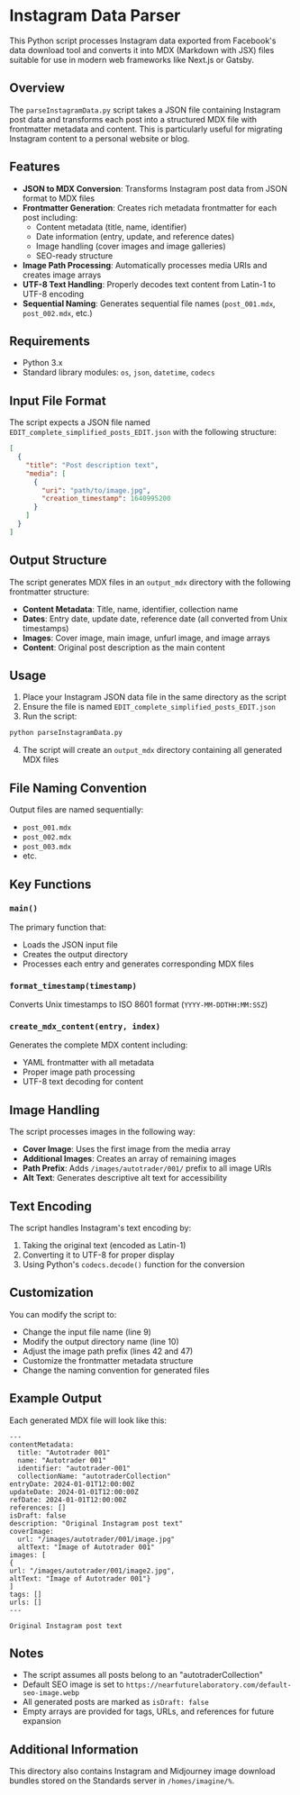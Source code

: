 # Instagram Data Parser

This Python script processes Instagram data exported from Facebook's data download tool and converts it into MDX (Markdown with JSX) files suitable for use in modern web frameworks like Next.js or Gatsby.

## Overview

The `parseInstagramData.py` script takes a JSON file containing Instagram post data and transforms each post into a structured MDX file with frontmatter metadata and content. This is particularly useful for migrating Instagram content to a personal website or blog.

## Features

- **JSON to MDX Conversion**: Transforms Instagram post data from JSON format to MDX files
- **Frontmatter Generation**: Creates rich metadata frontmatter for each post including:
  - Content metadata (title, name, identifier)
  - Date information (entry, update, and reference dates)
  - Image handling (cover images and image galleries)
  - SEO-ready structure
- **Image Path Processing**: Automatically processes media URIs and creates image arrays
- **UTF-8 Text Handling**: Properly decodes text content from Latin-1 to UTF-8 encoding
- **Sequential Naming**: Generates sequential file names (`post_001.mdx`, `post_002.mdx`, etc.)

## Requirements

- Python 3.x
- Standard library modules: `os`, `json`, `datetime`, `codecs`

## Input File Format

The script expects a JSON file named `EDIT_complete_simplified_posts_EDIT.json` with the following structure:

```json
[
  {
    "title": "Post description text",
    "media": [
      {
        "uri": "path/to/image.jpg",
        "creation_timestamp": 1640995200
      }
    ]
  }
]
```

## Output Structure

The script generates MDX files in an `output_mdx` directory with the following frontmatter structure:

- **Content Metadata**: Title, name, identifier, collection name
- **Dates**: Entry date, update date, reference date (all converted from Unix timestamps)
- **Images**: Cover image, main image, unfurl image, and image arrays
- **Content**: Original post description as the main content

## Usage

1. Place your Instagram JSON data file in the same directory as the script
2. Ensure the file is named `EDIT_complete_simplified_posts_EDIT.json`
3. Run the script:

```bash
python parseInstagramData.py
```

4. The script will create an `output_mdx` directory containing all generated MDX files

## File Naming Convention

Output files are named sequentially:
- `post_001.mdx`
- `post_002.mdx`
- `post_003.mdx`
- etc.

## Key Functions

### `main()`
The primary function that:
- Loads the JSON input file
- Creates the output directory
- Processes each entry and generates corresponding MDX files

### `format_timestamp(timestamp)`
Converts Unix timestamps to ISO 8601 format (`YYYY-MM-DDTHH:MM:SSZ`)

### `create_mdx_content(entry, index)`
Generates the complete MDX content including:
- YAML frontmatter with all metadata
- Proper image path processing
- UTF-8 text decoding for content

## Image Handling

The script processes images in the following way:
- **Cover Image**: Uses the first image from the media array
- **Additional Images**: Creates an array of remaining images
- **Path Prefix**: Adds `/images/autotrader/001/` prefix to all image URIs
- **Alt Text**: Generates descriptive alt text for accessibility

## Text Encoding

The script handles Instagram's text encoding by:
1. Taking the original text (encoded as Latin-1)
2. Converting it to UTF-8 for proper display
3. Using Python's `codecs.decode()` function for the conversion

## Customization

You can modify the script to:
- Change the input file name (line 9)
- Modify the output directory name (line 10)
- Adjust the image path prefix (lines 42 and 47)
- Customize the frontmatter metadata structure
- Change the naming convention for generated files

## Example Output

Each generated MDX file will look like this:

```mdx
---
contentMetadata:
  title: "Autotrader 001"
  name: "Autotrader 001"
  identifier: "autotrader-001"
  collectionName: "autotraderCollection"
entryDate: 2024-01-01T12:00:00Z
updateDate: 2024-01-01T12:00:00Z
refDate: 2024-01-01T12:00:00Z
references: []
isDraft: false
description: "Original Instagram post text"
coverImage:
  url: "/images/autotrader/001/image.jpg"
  altText: "Image of Autotrader 001"
images: [
{
url: "/images/autotrader/001/image2.jpg", 
altText: "Image of Autotrader 001"}
]
tags: []
urls: []
---

Original Instagram post text
```

## Notes

- The script assumes all posts belong to an "autotraderCollection"
- Default SEO image is set to `https://nearfuturelaboratory.com/default-seo-image.webp`
- All generated posts are marked as `isDraft: false`
- Empty arrays are provided for tags, URLs, and references for future expansion

## Additional Information

This directory also contains Instagram and Midjourney image download bundles stored on the Standards server in `/homes/imagine/%`.
